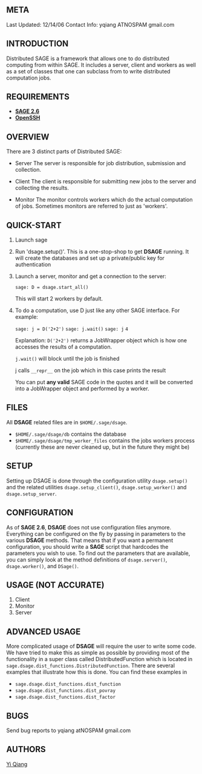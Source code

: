 META
----

Last Updated: 12/14/06
Contact Info: yqiang ATNOSPAM gmail.com


INTRODUCTION
------------

Distributed SAGE is a framework that allows one to do distributed
computing from within SAGE. It includes a server, client and workers as
well as a set of classes that one can subclass from to write distributed
computation jobs.


REQUIREMENTS
------------

* [**SAGE 2.6**](http://www.sagemath.org)
* [**OpenSSH**](http://www.openssh.org)


OVERVIEW
--------

There are 3 distinct parts of Distributed SAGE:

-   Server
    The server is responsible for job distribution, submission and
    collection.

-   Client
    The client is responsible for submitting new jobs to the server
    and collecting the results.

-   Monitor
    The monitor controls workers which do the actual computation of
    jobs. Sometimes monitors are referred to just as 'workers'.


QUICK-START
-----------

1.  Launch sage

2.  Run 'dsage.setup()'. This is a one-stop-shop to get **DSAGE** running.
    It will create the databases and set up a private/public key for
    authentication

3.  Launch a server, monitor and get a connection to the server:

    `sage: D = dsage.start_all()`

    This will start 2 workers by default.

4.  To do a computation, use D just like any other SAGE interface. For
    example:

    `sage: j = D('2+2')`
    `sage: j.wait()`
    `sage: j`
    `4`

    Explanation:
    `D('2+2')` returns a JobWrapper object which is how one accesses the
    results of a computation.

    `j.wait()` will block until the job is finished

    j calls `__repr__` on the job which in this case prints the result

    You can put **any valid** SAGE code in the quotes and it will be
    converted into a JobWrapper object and performed by a worker.


FILES
-----

All **DSAGE** related files are in `$HOME/.sage/dsage`.

* `$HOME/.sage/dsage/db` contains the database
* `$HOME/.sage/dsage/tmp_worker_files` contains the jobs workers process
  (currently these are never cleaned up, but in the future they might be)


SETUP
-----

Setting up DSAGE is done through the configuration utility `dsage.setup()` and
the related utilities `dsage.setup_client()`, `dsage.setup_worker()` and
`dsage.setup_server`.


CONFIGURATION
-------------

As of **SAGE 2.6**, **DSAGE** does not use configuration files anymore.
Everything can be configured on the fly by passing in parameters to the
various **DSAGE** methods. That means that if you want a permanent
configuration, you should write a **SAGE** script that hardcodes the
parameters you wish to use.
To find out the parameters that are available, you can simply look at the
method definitions of `dsage.server()`, `dsage.worker()`, and `DSage()`.


USAGE (NOT ACCURATE)
-----

1.  Client
2.  Monitor
3.  Server


ADVANCED USAGE
--------------

More complicated usage of **DSAGE** will require the user to write some code.
We have tried to make this as simple as possible by providing most of the
functionality in a super class called DistributedFunction which is located in
`sage.dsage.dist_functions.DistributedFunction`.
There are several examples that illustrate how this is done.  You can find
these examples in

- `sage.dsage.dist_functions.dist_function`
- `sage.dsage.dist_functions.dist_povray`
- `sage.dsage.dist_functions.dist_factor`


BUGS
----
Send bug reports to yqiang atNOSPAM gmail.com

AUTHORS
-------
[Yi Qiang](http://www.yiqiang.org)
